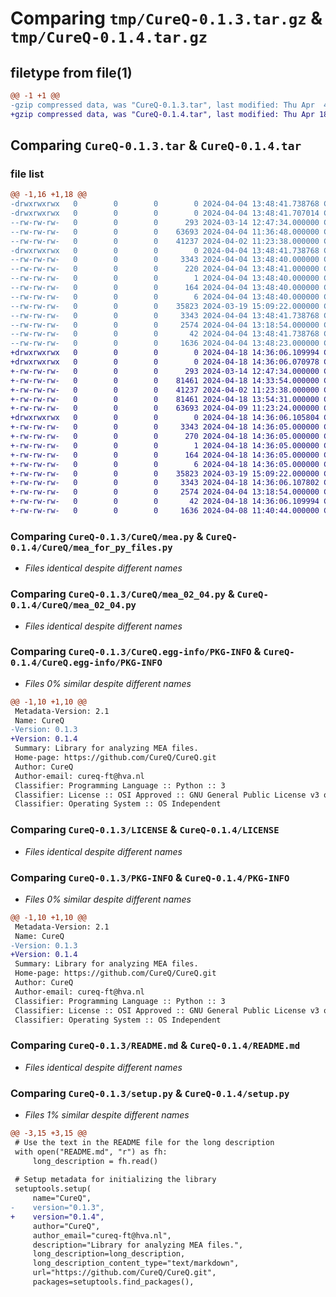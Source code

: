 # Comparing `tmp/CureQ-0.1.3.tar.gz` & `tmp/CureQ-0.1.4.tar.gz`

## filetype from file(1)

```diff
@@ -1 +1 @@
-gzip compressed data, was "CureQ-0.1.3.tar", last modified: Thu Apr  4 13:48:41 2024, max compression
+gzip compressed data, was "CureQ-0.1.4.tar", last modified: Thu Apr 18 14:36:06 2024, max compression
```

## Comparing `CureQ-0.1.3.tar` & `CureQ-0.1.4.tar`

### file list

```diff
@@ -1,16 +1,18 @@
-drwxrwxrwx   0        0        0        0 2024-04-04 13:48:41.738768 CureQ-0.1.3/
-drwxrwxrwx   0        0        0        0 2024-04-04 13:48:41.707014 CureQ-0.1.3/CureQ/
--rw-rw-rw-   0        0        0      293 2024-03-14 12:47:34.000000 CureQ-0.1.3/CureQ/__init__.py
--rw-rw-rw-   0        0        0    63693 2024-04-04 11:36:48.000000 CureQ-0.1.3/CureQ/mea.py
--rw-rw-rw-   0        0        0    41237 2024-04-02 11:23:38.000000 CureQ-0.1.3/CureQ/mea_02_04.py
-drwxrwxrwx   0        0        0        0 2024-04-04 13:48:41.738768 CureQ-0.1.3/CureQ.egg-info/
--rw-rw-rw-   0        0        0     3343 2024-04-04 13:48:40.000000 CureQ-0.1.3/CureQ.egg-info/PKG-INFO
--rw-rw-rw-   0        0        0      220 2024-04-04 13:48:41.000000 CureQ-0.1.3/CureQ.egg-info/SOURCES.txt
--rw-rw-rw-   0        0        0        1 2024-04-04 13:48:40.000000 CureQ-0.1.3/CureQ.egg-info/dependency_links.txt
--rw-rw-rw-   0        0        0      164 2024-04-04 13:48:40.000000 CureQ-0.1.3/CureQ.egg-info/requires.txt
--rw-rw-rw-   0        0        0        6 2024-04-04 13:48:40.000000 CureQ-0.1.3/CureQ.egg-info/top_level.txt
--rw-rw-rw-   0        0        0    35823 2024-03-19 15:09:22.000000 CureQ-0.1.3/LICENSE
--rw-rw-rw-   0        0        0     3343 2024-04-04 13:48:41.738768 CureQ-0.1.3/PKG-INFO
--rw-rw-rw-   0        0        0     2574 2024-04-04 13:18:54.000000 CureQ-0.1.3/README.md
--rw-rw-rw-   0        0        0       42 2024-04-04 13:48:41.738768 CureQ-0.1.3/setup.cfg
--rw-rw-rw-   0        0        0     1636 2024-04-04 13:48:23.000000 CureQ-0.1.3/setup.py
+drwxrwxrwx   0        0        0        0 2024-04-18 14:36:06.109994 CureQ-0.1.4/
+drwxrwxrwx   0        0        0        0 2024-04-18 14:36:06.070978 CureQ-0.1.4/CureQ/
+-rw-rw-rw-   0        0        0      293 2024-03-14 12:47:34.000000 CureQ-0.1.4/CureQ/__init__.py
+-rw-rw-rw-   0        0        0    81461 2024-04-18 14:33:54.000000 CureQ-0.1.4/CureQ/mea.py
+-rw-rw-rw-   0        0        0    41237 2024-04-02 11:23:38.000000 CureQ-0.1.4/CureQ/mea_02_04.py
+-rw-rw-rw-   0        0        0    81461 2024-04-18 13:54:31.000000 CureQ-0.1.4/CureQ/mea_18_04_2024.py
+-rw-rw-rw-   0        0        0    63693 2024-04-09 11:23:24.000000 CureQ-0.1.4/CureQ/mea_for_py_files.py
+drwxrwxrwx   0        0        0        0 2024-04-18 14:36:06.105804 CureQ-0.1.4/CureQ.egg-info/
+-rw-rw-rw-   0        0        0     3343 2024-04-18 14:36:05.000000 CureQ-0.1.4/CureQ.egg-info/PKG-INFO
+-rw-rw-rw-   0        0        0      270 2024-04-18 14:36:05.000000 CureQ-0.1.4/CureQ.egg-info/SOURCES.txt
+-rw-rw-rw-   0        0        0        1 2024-04-18 14:36:05.000000 CureQ-0.1.4/CureQ.egg-info/dependency_links.txt
+-rw-rw-rw-   0        0        0      164 2024-04-18 14:36:05.000000 CureQ-0.1.4/CureQ.egg-info/requires.txt
+-rw-rw-rw-   0        0        0        6 2024-04-18 14:36:05.000000 CureQ-0.1.4/CureQ.egg-info/top_level.txt
+-rw-rw-rw-   0        0        0    35823 2024-03-19 15:09:22.000000 CureQ-0.1.4/LICENSE
+-rw-rw-rw-   0        0        0     3343 2024-04-18 14:36:06.107802 CureQ-0.1.4/PKG-INFO
+-rw-rw-rw-   0        0        0     2574 2024-04-04 13:18:54.000000 CureQ-0.1.4/README.md
+-rw-rw-rw-   0        0        0       42 2024-04-18 14:36:06.109994 CureQ-0.1.4/setup.cfg
+-rw-rw-rw-   0        0        0     1636 2024-04-08 11:40:44.000000 CureQ-0.1.4/setup.py
```

### Comparing `CureQ-0.1.3/CureQ/mea.py` & `CureQ-0.1.4/CureQ/mea_for_py_files.py`

 * *Files identical despite different names*

### Comparing `CureQ-0.1.3/CureQ/mea_02_04.py` & `CureQ-0.1.4/CureQ/mea_02_04.py`

 * *Files identical despite different names*

### Comparing `CureQ-0.1.3/CureQ.egg-info/PKG-INFO` & `CureQ-0.1.4/CureQ.egg-info/PKG-INFO`

 * *Files 0% similar despite different names*

```diff
@@ -1,10 +1,10 @@
 Metadata-Version: 2.1
 Name: CureQ
-Version: 0.1.3
+Version: 0.1.4
 Summary: Library for analyzing MEA files.
 Home-page: https://github.com/CureQ/CureQ.git
 Author: CureQ
 Author-email: cureq-ft@hva.nl
 Classifier: Programming Language :: Python :: 3
 Classifier: License :: OSI Approved :: GNU General Public License v3 or later (GPLv3+)
 Classifier: Operating System :: OS Independent
```

### Comparing `CureQ-0.1.3/LICENSE` & `CureQ-0.1.4/LICENSE`

 * *Files identical despite different names*

### Comparing `CureQ-0.1.3/PKG-INFO` & `CureQ-0.1.4/PKG-INFO`

 * *Files 0% similar despite different names*

```diff
@@ -1,10 +1,10 @@
 Metadata-Version: 2.1
 Name: CureQ
-Version: 0.1.3
+Version: 0.1.4
 Summary: Library for analyzing MEA files.
 Home-page: https://github.com/CureQ/CureQ.git
 Author: CureQ
 Author-email: cureq-ft@hva.nl
 Classifier: Programming Language :: Python :: 3
 Classifier: License :: OSI Approved :: GNU General Public License v3 or later (GPLv3+)
 Classifier: Operating System :: OS Independent
```

### Comparing `CureQ-0.1.3/README.md` & `CureQ-0.1.4/README.md`

 * *Files identical despite different names*

### Comparing `CureQ-0.1.3/setup.py` & `CureQ-0.1.4/setup.py`

 * *Files 1% similar despite different names*

```diff
@@ -3,15 +3,15 @@
 # Use the text in the README file for the long description
 with open("README.md", "r") as fh:
     long_description = fh.read()
 
 # Setup metadata for initializing the library
 setuptools.setup(
     name="CureQ",
-    version="0.1.3",
+    version="0.1.4",
     author="CureQ",
     author_email="cureq-ft@hva.nl",
     description="Library for analyzing MEA files.",
     long_description=long_description,
     long_description_content_type="text/markdown",
     url="https://github.com/CureQ/CureQ.git",
     packages=setuptools.find_packages(),
```

